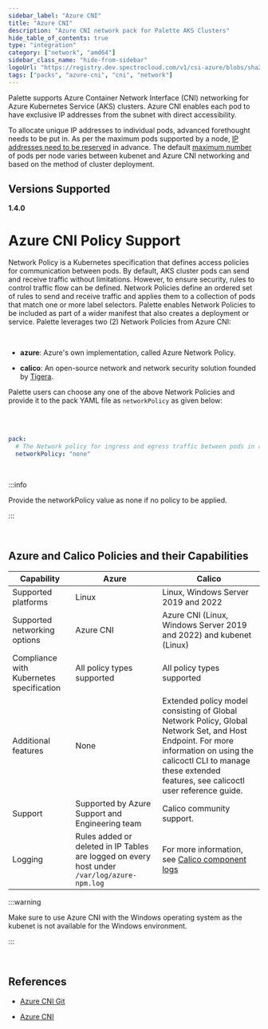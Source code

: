```yaml
---
sidebar_label: "Azure CNI"
title: "Azure CNI"
description: "Azure CNI network pack for Palette AKS Clusters"
hide_table_of_contents: true
type: "integration"
category: ["network", "amd64"]
sidebar_class_name: "hide-from-sidebar"
logoUrl: "https://registry.dev.spectrocloud.com/v1/csi-azure/blobs/sha256:0787b7943741181181823079533cd363884a28aa0651715ea43408bdc77a5c51?type=image/png"
tags: ["packs", "azure-cni", "cni", "network"]
---
```


Palette supports Azure Container Network Interface (CNI) networking for Azure Kubernetes Service (AKS) clusters. Azure CNI enables each pod to have exclusive IP addresses from the subnet with direct accessibility.

To allocate unique IP addresses to individual pods, advanced forethought needs to be put in. As per the maximum pods supported by a node, [IP addresses need to be reserved](https://docs.microsoft.com/en-us/azure/aks/configure-azure-cni#plan-ip-addressing-for-your-cluster) in advance. The default [maximum number](https://docs.microsoft.com/en-us/azure/aks/configure-azure-cni#maximum-pods-per-node) of pods per node varies between kubenet and Azure CNI networking and based on the method of cluster deployment.

## Versions Supported

<Tabs queryString="versions">

<TabItem label="1.4.x" value="1.4.x">

**1.4.0**

</TabItem>

</Tabs>

# Azure CNI Policy Support

Network Policy is a Kubernetes specification that defines access policies for communication between pods. By default, AKS cluster pods can send and receive traffic without limitations. However, to ensure security, rules to control traffic flow can be defined. Network Policies define an ordered set of rules to send and receive traffic and applies them to a collection of pods that match one or more label selectors. Palette enables Network Policies to be included as part of a wider manifest that also creates a deployment or service. Palette leverages two (2) Network Policies from Azure CNI:

<br />

- **azure**: Azure's own implementation, called Azure Network Policy.

- **calico**: An open-source network and network security solution founded by [Tigera](https://www.tigera.io/).

Palette users can choose any one of the above Network Policies and provide it to the pack YAML file as `networkPolicy` as given below:

<br />
<br />

```yaml
pack:
  # The Network policy for ingress and egress traffic between pods in a cluster. Supported values are none, azure, calico
  networkPolicy: "none"
```

<br />

:::info

Provide the networkPolicy value as none if no policy to be applied.

:::

<br />

## Azure and Calico Policies and their Capabilities

| Capability                               | Azure                                                                                       | Calico                                                                                                                                                                                                                   |
| ---------------------------------------- | ------------------------------------------------------------------------------------------- | ------------------------------------------------------------------------------------------------------------------------------------------------------------------------------------------------------------------------ |
| Supported platforms                      | Linux                                                                                       | Linux, Windows Server 2019 and 2022                                                                                                                                                                                      |
| Supported networking options             | Azure CNI                                                                                   | Azure CNI (Linux, Windows Server 2019 and 2022) and kubenet (Linux)                                                                                                                                                      |
| Compliance with Kubernetes specification | All policy types supported                                                                  | All policy types supported                                                                                                                                                                                               |
| Additional features                      | None                                                                                        | Extended policy model consisting of Global Network Policy, Global Network Set, and Host Endpoint. For more information on using the calicoctl CLI to manage these extended features, see calicoctl user reference guide. |
| Support                                  | Supported by Azure Support and Engineering team                                             | Calico community support.                                                                                                                                                                                                |
| Logging                                  | Rules added or deleted in IP Tables are logged on every host under `/var/log/azure-npm.log` | For more information, see [Calico component logs](https://projectcalico.docs.tigera.io/maintenance/troubleshoot/component-logs)                                                                                          |

:::warning

Make sure to use Azure CNI with the Windows operating system as the kubenet is not available for the Windows environment.

:::

<br />

## References

- [Azure CNI Git](https://github.com/Azure/azure-container-networking/blob/master/docs/cni.md)

- [Azure CNI](https://docs.microsoft.com/en-us/azure/aks/configure-azure-cni)
